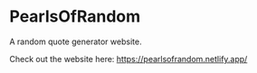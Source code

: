 # PearlsOfRandom
A random quote generator website. 

Check out the website here: https://pearlsofrandom.netlify.app/
